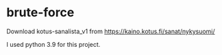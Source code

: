 # brute-force

Download kotus-sanalista_v1 from https://kaino.kotus.fi/sanat/nykysuomi/

I used python 3.9 for this project.
